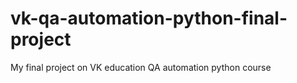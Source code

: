 # vk-qa-automation-python-final-project
My final project on VK education QA automation python course
